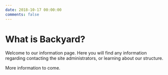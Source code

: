 ```yaml
---
date: 2018-10-17 00:00:00
comments: false
---
```


# What is Backyard?

Welcome to our information page. Here you will find any information regarding contacting the site administrators, or learning about our structure.

More information to come.
